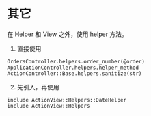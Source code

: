 # 其它

在 Helper 和 View 之外，使用 helper 方法。

1) 直接使用

```
OrdersController.helpers.order_number(@order)
ApplicationController.helpers.helper_method
ActionController::Base.helpers.sanitize(str)
```

2) 先引入，再使用

```
include ActionView::Helpers::DateHelper
include ActionView::Helpers
```
